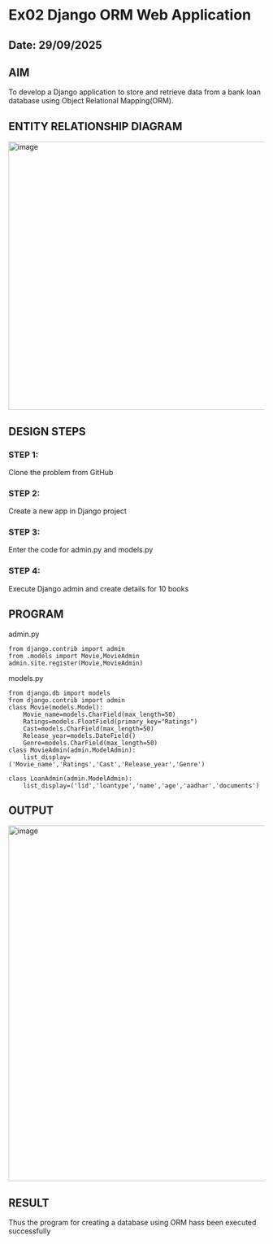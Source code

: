 # Ex02 Django ORM Web Application

## Date: 29/09/2025

## AIM

To develop a Django application to store and retrieve data from a bank loan database using Object Relational Mapping(ORM).

## ENTITY RELATIONSHIP DIAGRAM

<img width="1019" height="528" alt="image" src="https://github.com/user-attachments/assets/3d5dadfd-0fe0-4e0c-8fe4-1db9e6e37ab4" />

## DESIGN STEPS

### STEP 1:
Clone the problem from GitHub

### STEP 2:
Create a new app in Django project

### STEP 3:
Enter the code for admin.py and models.py

### STEP 4:
Execute Django admin and create details for 10 books

## PROGRAM

admin.py

```
from django.contrib import admin
from .models import Movie,MovieAdmin
admin.site.register(Movie,MovieAdmin)
```

models.py

```
from django.db import models
from django.contrib import admin
class Movie(models.Model):
	Movie_name=models.CharField(max_length=50)
	Ratings=models.FloatField(primary_key="Ratings")
	Cast=models.CharField(max_length=50)
	Release_year=models.DateField()
	Genre=models.CharField(max_length=50)
class MovieAdmin(admin.ModelAdmin):
	list_display=('Movie_name','Ratings','Cast','Release_year','Genre')

class LoanAdmin(admin.ModelAdmin):
    list_display=('lid','loantype','name','age','aadhar','documents')
```
## OUTPUT

<img width="1026" height="700" alt="image" src="https://github.com/user-attachments/assets/fd819f85-e5d1-4379-8537-bfcaa66b7ad6" />

## RESULT
Thus the program for creating a database using ORM hass been executed successfully
